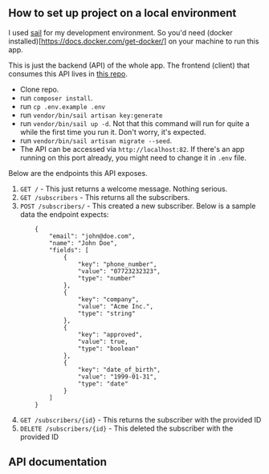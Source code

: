 ## How to set up project on a local environment
I used [sail](https://laravel.com/docs/9.x/sail) for my development environment. So you'd need (docker installed)[https://docs.docker.com/get-docker/] on your machine to run this app.

This is just the backend (API) of the whole app. The frontend (client) that consumes this API lives in [this repo](http://veekthoven.com).

- Clone repo.
- run `composer install`.
- run `cp .env.example .env`
- run `vendor/bin/sail artisan key:generate`
- run `vendor/bin/sail up -d`. Not that this command will run for quite a while the first time you run it. Don't worry, it's expected.
- run `vendor/bin/sail artisan migrate --seed`.
- The API can be accessed via `http://localhost:82`. If there's an app running on this port already, you might need to change it in `.env` file.

Below are the endpoints this API exposes.

1. `GET /` - This just returns a welcome message. Nothing serious.
2. `GET /subscribers` - This returns all the subscribers.
4. `POST /subscribers/` - This created a new subscriber. Below is a sample data the endpoint expects:
    ```
        {
            "email": "john@doe.com",
            "name": "John Doe",
            "fields": [
                {
                    "key": "phone_number",
                    "value": "07723232323",
                    "type": "number"
                },
                {
                    "key": "company",
                    "value": "Acme Inc.",
                    "type": "string"
                },
                {
                    "key": "approved",
                    "value": true,
                    "type": "boolean"
                },
                {
                    "key": "date_of_birth",
                    "value": "1999-01-31",
                    "type": "date"
                }
            ]
        }
    ```
3. `GET /subscribers/{id}` - This returns the subscriber with the provided ID
4. `DELETE /subscribers/{id}` - This deleted the subscriber with the provided ID



## API documentation
